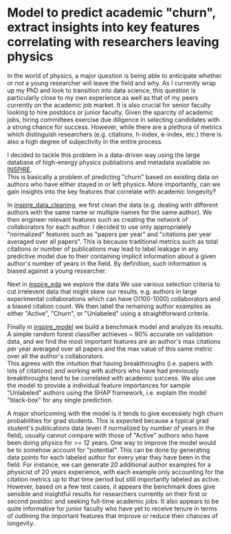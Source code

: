 # Model to predict academic "churn", extract insights into key features correlating with researchers leaving physics

In the world of physics, a major question is being able to anticipate whether or not a young researcher will leave the field and why. 
As I currently wrap up my PhD and look to transition into data science, this question is particularly close to my own experience as well as that of my peers currently on the academic job market.
It is also crucial for senior faculty looking to hire postdocs or junior faculty. 
Given the sparcity of academic jobs, hiring committees exercise due diligence in selecting candidates with a strong chance for success. 
However, while there are a plethora of metrics which distinguish researchers (e.g. citations, h-index, e-index, etc.) there is also a high degree of subjectivity in the entire process. 

I decided to tackle this problem in a data-driven way using the large database of high-energy physics publiations and metadata available on [INSPIRE](https://www.inspirehep.net).  
This is basically a problem of predicting "churn" based on existing data on authors who have either stayed in or left physics. 
More importantly, can we gain insights into the key features that correlate with academic longevity? 

In [inspire_data_cleaning](https://nbviewer.jupyter.org/github/vijayoct27/physics-churn/blob/master/inspire_data_cleaning.ipynb), we first clean the data (e.g. dealing with different authors with the same name or multiple names for the same author). 
We then engineer relevant features such as creating the network of collaborators for each author. 
I decided to use only appropriately "normalized" features such as "papers per year" and "citations per year averaged over all papers". 
This is because traditional metrics such as total citations or number of publications may lead to label leakage in any predictive model due to their containing implicit information about a given author's number of years in the field. 
By definition, such information is biased against a young researcher. 

Next in [inspire_eda](https://nbviewer.jupyter.org/github/vijayoct27/physics-churn/blob/master/inspire_eda.ipynb) we explore the data
We use various selection criteria to cut irrelevent data that might skew our results, e.g. authors in large experimental collaborations which can have O(100-1000) collaborators and a biased citation count. 
We then label the remaining author examples as either "Active", "Churn", or "Unlabeled" using a straightforward criteria. 

Finally in [inspire_model](https://nbviewer.jupyter.org/github/vijayoct27/physics-churn/blob/master/inspire_model.ipynb) we build a benchmark model and analyze its results. 
A simple random forest classifier achieves ~ 90% accurate on validation data, and we find the most important features are an author's max citations per year averaged over all papers and the max value of this same metric over all the author's collaborators.  
This agrees with the intuition that having breakthroughs (i.e. papers with lots of citations) and working with authors who have had previously breakthroughs tend to be correlated with academic success. 
We also use the model to provide a individual feature importances for sample "Unlabeled" authors using the SHAP framework, i.e. explain the model "black-box" for any single prediction. 

A major shortcoming with the model is it tends to give excessiely high churn probabilities for grad students. 
This is expected because a typical grad student's publications data (even if normalized by number of years in the field), usually cannot compare with those of "Active" authors who have been doing physics for >= 12 years.
One way to improve the model would be to somehow account for "potential".
This can be done by generating data points for each labeled author for every year they have been in the field. 
For instance, we can generate 20 additional author examples for a physicist of 20 years experience, with each example only accounting for the citation metrics up to that time period but still importantly labeled as active. 
However, based on a few test cases, it appears the benchmark does give sensible and insightful results for researchers currently on their first or second postdoc and seeking full-time academic jobs. 
It also appears to be quite informative for junior faculty who have yet to receive tenure in terms of outlining the important features that improve or reduce their chances of longevity. 





